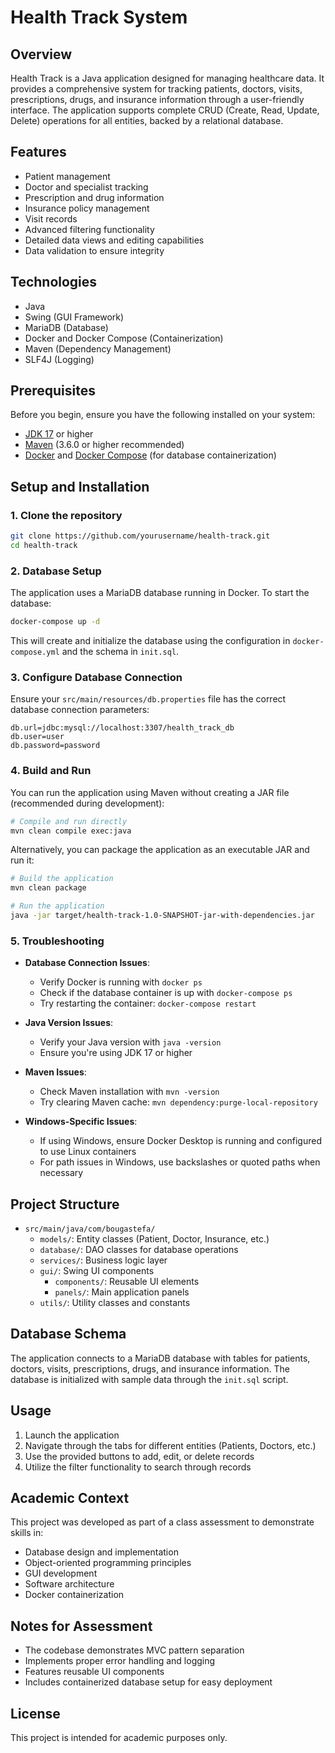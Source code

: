 # Health Track System

## Overview
Health Track is a Java application designed for managing healthcare data. It provides a comprehensive system for tracking patients, doctors, visits, prescriptions, drugs, and insurance information through a user-friendly interface. The application supports complete CRUD (Create, Read, Update, Delete) operations for all entities, backed by a relational database.

## Features
- Patient management
- Doctor and specialist tracking
- Prescription and drug information
- Insurance policy management
- Visit records
- Advanced filtering functionality
- Detailed data views and editing capabilities
- Data validation to ensure integrity

## Technologies
- Java
- Swing (GUI Framework)
- MariaDB (Database)
- Docker and Docker Compose (Containerization)
- Maven (Dependency Management)
- SLF4J (Logging)

## Prerequisites
Before you begin, ensure you have the following installed on your system:

- [JDK 17](https://www.oracle.com/java/technologies/javase/jdk17-archive-downloads.html) or higher
- [Maven](https://maven.apache.org/download.cgi) (3.6.0 or higher recommended)
- [Docker](https://www.docker.com/products/docker-desktop) and [Docker Compose](https://docs.docker.com/compose/install/) (for database containerization)
## Setup and Installation

### 1. Clone the repository
```bash
git clone https://github.com/yourusername/health-track.git
cd health-track
```

### 2. Database Setup
The application uses a MariaDB database running in Docker. To start the database:

```bash
docker-compose up -d
```

This will create and initialize the database using the configuration in `docker-compose.yml` and the schema in `init.sql`.

### 3. Configure Database Connection
Ensure your `src/main/resources/db.properties` file has the correct database connection parameters:

```properties
db.url=jdbc:mysql://localhost:3307/health_track_db
db.user=user
db.password=password
```

### 4. Build and Run

You can run the application using Maven without creating a JAR file (recommended during development):

```bash
# Compile and run directly
mvn clean compile exec:java
```

Alternatively, you can package the application as an executable JAR and run it:
```bash
# Build the application
mvn clean package

# Run the application
java -jar target/health-track-1.0-SNAPSHOT-jar-with-dependencies.jar
```
### 5. Troubleshooting

- **Database Connection Issues**: 
  - Verify Docker is running with `docker ps`
  - Check if the database container is up with `docker-compose ps`
  - Try restarting the container: `docker-compose restart`

- **Java Version Issues**:
  - Verify your Java version with `java -version`
  - Ensure you're using JDK 17 or higher

- **Maven Issues**:
  - Check Maven installation with `mvn -version`
  - Try clearing Maven cache: `mvn dependency:purge-local-repository`

- **Windows-Specific Issues**:
  - If using Windows, ensure Docker Desktop is running and configured to use Linux containers
  - For path issues in Windows, use backslashes or quoted paths when necessary


## Project Structure
- `src/main/java/com/bougastefa/`
  - `models/`: Entity classes (Patient, Doctor, Insurance, etc.)
  - `database/`: DAO classes for database operations
  - `services/`: Business logic layer
  - `gui/`: Swing UI components
    - `components/`: Reusable UI elements
    - `panels/`: Main application panels
  - `utils/`: Utility classes and constants

## Database Schema
The application connects to a MariaDB database with tables for patients, doctors, visits, prescriptions, drugs, and insurance information. The database is initialized with sample data through the `init.sql` script.

## Usage
1. Launch the application
2. Navigate through the tabs for different entities (Patients, Doctors, etc.)
3. Use the provided buttons to add, edit, or delete records
4. Utilize the filter functionality to search through records

## Academic Context
This project was developed as part of a class assessment to demonstrate skills in:
- Database design and implementation
- Object-oriented programming principles
- GUI development
- Software architecture
- Docker containerization

## Notes for Assessment
- The codebase demonstrates MVC pattern separation
- Implements proper error handling and logging
- Features reusable UI components
- Includes containerized database setup for easy deployment

## License
This project is intended for academic purposes only.

